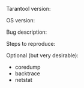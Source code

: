 Tarantool version:

OS version:

Bug description:

Steps to reproduce:

Optional (but very desirable):
* coredump
* backtrace
* netstat

